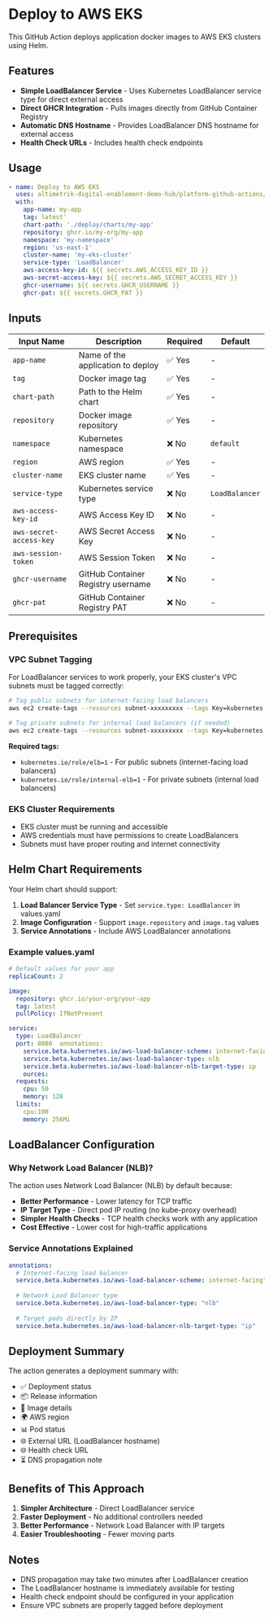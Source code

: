 # Deploy to AWS EKS

This GitHub Action deploys application docker images to AWS EKS clusters using Helm.

## Features

- **Simple LoadBalancer Service** - Uses Kubernetes LoadBalancer service type for direct external access
- **Direct GHCR Integration** - Pulls images directly from GitHub Container Registry
- **Automatic DNS Hostname** - Provides LoadBalancer DNS hostname for external access
- **Health Check URLs** - Includes health check endpoints

## Usage

```yaml
- name: Deploy to AWS EKS
  uses: altimetrik-digital-enablement-demo-hub/platform-github-actions/.github/actions/common/deployment/aws-eks@main
  with:
    app-name: my-app
    tag: latest'
    chart-path: './deploy/charts/my-app'
    repository: ghcr.io/my-org/my-app
    namespace: 'my-namespace'
    region: 'us-east-1'
    cluster-name: 'my-eks-cluster'
    service-type: 'LoadBalancer'
    aws-access-key-id: ${{ secrets.AWS_ACCESS_KEY_ID }}
    aws-secret-access-key: ${{ secrets.AWS_SECRET_ACCESS_KEY }}
    ghcr-username: ${{ secrets.GHCR_USERNAME }}
    ghcr-pat: ${{ secrets.GHCR_PAT }}
```

## Inputs

| Input Name | Description | Required | Default |
|------------|-------------|----------|---------|
| `app-name` | Name of the application to deploy | ✅ Yes | - |
| `tag` | Docker image tag | ✅ Yes | - |
| `chart-path` | Path to the Helm chart | ✅ Yes | - |
| `repository` | Docker image repository | ✅ Yes | - |
| `namespace` | Kubernetes namespace | ❌ No | `default` |
| `region` | AWS region | ✅ Yes | - |
| `cluster-name` | EKS cluster name | ✅ Yes | - |
| `service-type` | Kubernetes service type | ❌ No | `LoadBalancer` |
| `aws-access-key-id` | AWS Access Key ID | ❌ No | - |
| `aws-secret-access-key` | AWS Secret Access Key | ❌ No | - |
| `aws-session-token` | AWS Session Token | ❌ No | - |
| `ghcr-username` | GitHub Container Registry username | ❌ No | - |
| `ghcr-pat` | GitHub Container Registry PAT | ❌ No | - |

## Prerequisites

### VPC Subnet Tagging

For LoadBalancer services to work properly, your EKS cluster's VPC subnets must be tagged correctly:

```bash
# Tag public subnets for internet-facing load balancers
aws ec2 create-tags --resources subnet-xxxxxxxxx --tags Key=kubernetes.io/role/elb,Value=1

# Tag private subnets for internal load balancers (if needed)
aws ec2 create-tags --resources subnet-xxxxxxxxx --tags Key=kubernetes.io/role/internal-elb,Value=1
```

**Required tags:**
- `kubernetes.io/role/elb=1` - For public subnets (internet-facing load balancers)
- `kubernetes.io/role/internal-elb=1` - For private subnets (internal load balancers)

### EKS Cluster Requirements

- EKS cluster must be running and accessible
- AWS credentials must have permissions to create LoadBalancers
- Subnets must have proper routing and internet connectivity

## Helm Chart Requirements

Your Helm chart should support:
1. **Load Balancer Service Type** - Set `service.type: LoadBalancer` in values.yaml
2. **Image Configuration** - Support `image.repository` and `image.tag` values
3. **Service Annotations** - Include AWS LoadBalancer annotations

### Example values.yaml

```yaml
# Default values for your app
replicaCount: 2

image:
  repository: ghcr.io/your-org/your-app
  tag: latest
  pullPolicy: IfNotPresent

service:
  type: LoadBalancer
  port: 8080  annotations:
    service.beta.kubernetes.io/aws-load-balancer-scheme: internet-facing
    service.beta.kubernetes.io/aws-load-balancer-type: nlb
    service.beta.kubernetes.io/aws-load-balancer-nlb-target-type: ip
    ources:
  requests:
    cpu: 50
    memory: 128
  limits:
    cpu:100
    memory: 256Mi
```

## LoadBalancer Configuration

### Why Network Load Balancer (NLB)?

The action uses Network Load Balancer (NLB) by default because:

- **Better Performance** - Lower latency for TCP traffic
- **IP Target Type** - Direct pod IP routing (no kube-proxy overhead)
- **Simpler Health Checks** - TCP health checks work with any application
- **Cost Effective** - Lower cost for high-traffic applications

### Service Annotations Explained

```yaml
annotations:
  # Internet-facing load balancer
  service.beta.kubernetes.io/aws-load-balancer-scheme: internet-facing"
  
  # Network Load Balancer type
  service.beta.kubernetes.io/aws-load-balancer-type: "nlb"
  
  # Target pods directly by IP
  service.beta.kubernetes.io/aws-load-balancer-nlb-target-type: "ip"
```

## Deployment Summary

The action generates a deployment summary with:

- ✅ Deployment status
- 📦 Release information
- 🐳 Image details
- 🌍 AWS region
- 📊 Pod status
- 🌐 External URL (LoadBalancer hostname)
- 🌐 Health check URL
- ⏳ DNS propagation note

## Benefits of This Approach

1. **Simpler Architecture** - Direct LoadBalancer service
2. **Faster Deployment** - No additional controllers needed
3. **Better Performance** - Network Load Balancer with IP targets
4. **Easier Troubleshooting** - Fewer moving parts

## Notes

- DNS propagation may take two minutes after LoadBalancer creation
- The LoadBalancer hostname is immediately available for testing
- Health check endpoint should be configured in your application
- Ensure VPC subnets are properly tagged before deployment 